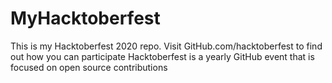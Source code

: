# MyHacktoberfest
This is my Hacktoberfest 2020 repo.
Visit GitHub.com/hacktoberfest to find out how you can participate
Hacktoberfest is a yearly GitHub event that is focused on open source contributions
